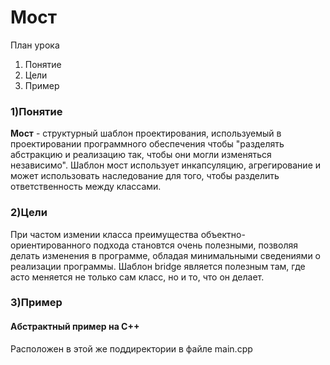 # Мост

План урока
1. Понятие
2. Цели
3. Пример

### 1)Понятие
**Мост** - структурный шаблон проектирования, используемый в проектировании программного обеспечения чтобы "разделять абстракцию и реализацию так, чтобы они могли изменяться независимо". Шаблон мост использует инкапсуляцию, агрегирование и может использовать наследование для того, чтобы разделить ответственность между классами.

### 2)Цели
При частом измении класса преимущества объектно-ориентированного подхода становтся очень полезными, позволяя делать изменения в программе, обладая минимальными сведениями о реализации программы. Шаблон bridge является полезным там, где асто меняется не только сам класс, но и то, что он делает.

### 3)Пример
#### Абстрактный пример на C++
Расположен в этой же поддиректории в файле main.cpp
